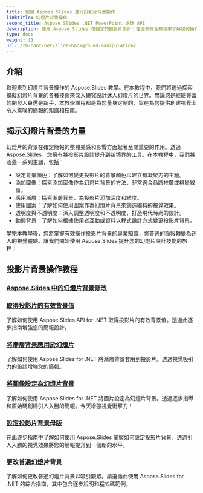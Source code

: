 ```yaml
---
title: 使用 Aspose.Slides 進行投影片背景操作
linktitle: 幻燈片背景操作
second_title: Aspose.Slides .NET PowerPoint 處理 API
description: 使用 Aspose.Slides 增強您的投影片設計！在這個綜合教程中了解如何操作幻燈片背景。提供了逐步說明和程式碼範例。
type: docs
weight: 11
url: /zh-hant/net/slide-background-manipulation/
---
```


## 介紹

歡迎來到幻燈片背景操作的 Aspose.Slides 教學。在本教程中，我們將透過探索操縱幻燈片背景的各種技術來深入研究設計迷人幻燈片的世界。無論您是經驗豐富的開發人員還是新手，本教學課程都是為您量身定制的，旨在為您提供創建視覺上令人驚嘆的簡報的知識和技能。

## 揭示幻燈片背景的力量

幻燈片的背景在確定簡報的整體美感和影響方面起著至關重要的作用。透過 Aspose.Slides，您擁有將投影片設計提升到新境界的工具。在本教程中，我們將涵蓋一系列主題，包括：

- 設定背景顏色：了解如何變更投影片的背景顏色以建立有凝聚力的主題。
- 添加圖像：探索添加圖像作為幻燈片背景的方法，非常適合品牌推廣或視覺敘事。
- 應用漸層：探索漸層背景，為投影片添加深度和維度。
- 使用圖案：了解如何使用圖案作為幻燈片背景來創造獨特的視覺效果。
- 透明度與不透明度：深入調整透明度和不透明度，打造現代時尚的設計。
- 動態背景：了解如何根據使用者互動或資料以程式設計方式變更投影片背景。

學完本教學後，您將掌握有效操作投影片背景的專業知識，將普通的簡報轉變為迷人的視覺體驗。讓我們開始使用 Aspose.Slides 提升您的幻燈片設計技能的旅程！

## 投影片背景操作教程
### [Aspose.Slides 中的幻燈片背景修改](./slide-background-modification/)
### [取得投影片的有效背景值](./get-background-effective-values/)
了解如何使用 Aspose.Slides API for .NET 取得投影片的有效背景值。透過此逐步指南增強您的簡報設計。
### [將漸層背景應用於幻燈片](./apply-gradient-background/)
了解如何使用 Aspose.Slides for .NET 將漸層背景套用到投影片。透過視覺吸引力的設計增強您的簡報。
### [將圖像設定為幻燈片背景](./set-image-as-background/)
了解如何使用 Aspose.Slides for .NET 將圖片設定為幻燈片背景。透過逐步指導和原始碼創建引人入勝的簡報。今天增強視覺衝擊力！
### [設定投影片背景母版](./set-slide-background-master/)
在此逐步指南中了解如何使用 Aspose.Slides 掌握如何設定投影片背景。透過引人入勝的視覺效果將您的簡報提升到一個新的水平。
### [更改普通幻燈片背景](./change-slide-background-normal/)
了解如何更改普通幻燈片背景以吸引觀眾。請遵循此使用 Aspose.Slides for .NET 的綜合指南，其中包含逐步說明和程式碼範例。